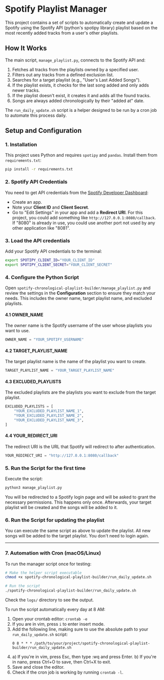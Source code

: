 # Spotify Playlist Manager

This project contains a set of scripts to automatically create and update a Spotify using the Spotify API (python's spotipy library) playlist based on the most recently added tracks from a user's other playlists.


## How It Works

The main script, `manage_playlist.py`, connects to the Spotify API and:
1.  Fetches all tracks from the playlists owned by a specified user.
2.  Filters out any tracks from a defined exclusion list.
3.  Searches for a target playlist (e.g., "User's Last Added Songs").
4.  If the playlist exists, it checks for the last song added and only adds newer tracks.
5.  If the playlist doesn't exist, it creates it and adds all the found tracks.
6.  Songs are always added chronologically by their "added at" date.

The `run_daily_update.sh` script is a helper designed to be run by a cron job to automate this process daily.

## Setup and Configuration

### 1. Installation

This project uses Python and requires `spotipy` and `pandas`. Install them from `requirements.txt`:
```bash
pip install -r requirements.txt
```

### 2. Spotify API Credentials

You need to get API credentials from the [Spotify Developer Dashboard](https://developer.spotify.com/dashboard/):
- Create an app.
- Note your **Client ID** and **Client Secret**.
- Go to "Edit Settings" in your app and add a **Redirect URI**. For this project, you could add something like `http://127.0.0.1:8080/callback`. If "8080" is already in use, you could use another port not used by any other application like "8081".

### 3. Load the API credentials
Add your Spotify API credentials to the terminal:
```bash
export SPOTIPY_CLIENT_ID="YOUR_CLIENT_ID"
export SPOTIPY_CLIENT_SECRET="YOUR_CLIENT_SECRET"
```

### 4. Configure the Python Script
Open `spotify-chronological-playlist-builder/manage_playlist.py` and review the settings in the **Configuration** section to ensure they match your needs. This includes the owner name, target playlist name, and excluded playlists.

#### 4.1 OWNER_NAME
The owner name is the Spotify username of the user whose playlists you want to use.
```python
OWNER_NAME = "YOUR_SPOTIFY_USERNAME"
```

#### 4.2 TARGET_PLAYLIST_NAME
The target playlist name is the name of the playlist you want to create.
```python
TARGET_PLAYLIST_NAME = "YOUR_TARGET_PLAYLIST_NAME"
```

#### 4.3 EXCLUDED_PLAYLISTS
The excluded playlists are the playlists you want to exclude from the target playlist.
```python
EXCLUDED_PLAYLISTS = [
    "YOUR_EXCLUDED_PLAYLIST_NAME_1",
    "YOUR_EXCLUDED_PLAYLIST_NAME_2",
    "YOUR_EXCLUDED_PLAYLIST_NAME_3",
]
```

#### 4.4 YOUR_REDIRECT_URI
The redirect URI is the URL that Spotify will redirect to after authentication.
```python
YOUR_REDIRECT_URI = "http://127.0.0.1:8080/callback"
```


### 5. Run the Script for the first time

Execute the script:
```bash
python3 manage_playlist.py
```

You will be redirected to a Spotify login page and will be asked to grant the necessary permissions. This happens only once.
Afterwards, your target playlist will be created and the songs will be added to it. 

### 6. Run the Script for updating the playlist

You can execute the same script as above to update the playlist. All new songs will be added to the target playlist. You don't need to login again.





------------------------------

### 7. Automation with Cron (macOS/Linux)

To run the manager script once for testing:
```bash
# Make the helper script executable
chmod +x spotify-chronological-playlist-builder/run_daily_update.sh

# Run the script
./spotify-chronological-playlist-builder/run_daily_update.sh
```
Check the `logs/` directory to see the output.

To run the script automatically every day at 8 AM:

1.  Open your crontab editor: `crontab -e`
2. If you are in vim, press `i` to enter insert mode.
3.  Add the following line, making sure to use the absolute path to your `run_daily_update.sh` script:
    ```
    0 8 * * * /path/to/your/project/spotify-chronological-playlist-builder/run_daily_update.sh
    ```
4. a) If you're in vim, press Esc, then type :wq and press Enter.
    b) If you're in nano, press Ctrl+O to save, then Ctrl+X to exit.
5.  Save and close the editor.
6.  Check if the cron job is working by running `crontab -l`.
